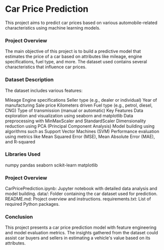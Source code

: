 # Car Price Prediction
This project aims to predict car prices based on various automobile-related characteristics using machine learning models.

### Project Overview
The main objective of this project is to build a predictive model that estimates the price of a car based on attributes like mileage, engine specifications, fuel type, and more. The dataset used contains several characteristics that influence car prices.

### Dataset Description
The dataset includes various features:

Mileage
Engine specifications
Seller type (e.g., dealer or individual)
Year of manufacturing
Sale price
Kilometers driven
Fuel type (e.g., petrol, diesel, CNG)
Type of transmission (manual or automatic)
Key Features
Data exploration and visualization using seaborn and matplotlib
Data preprocessing with MinMaxScaler and StandardScaler
Dimensionality reduction using PCA (Principal Component Analysis)
Model building using algorithms such as Support Vector Machines (SVM)
Performance evaluation using metrics like Mean Squared Error (MSE), Mean Absolute Error (MAE), and R-squared
### Libraries Used
numpy
pandas
seaborn
scikit-learn
matplotlib

### Project Overview
CarPricePrediction.ipynb: Jupyter notebook with detailed data analysis and model building.
data/: Folder containing the car dataset used for prediction.
README.md: Project overview and instructions.
requirements.txt: List of required Python packages.
### Conclusion
This project presents a car price prediction model with feature engineering and model evaluation metrics. The insights gathered from the dataset could assist car buyers and sellers in estimating a vehicle's value based on its attributes.


